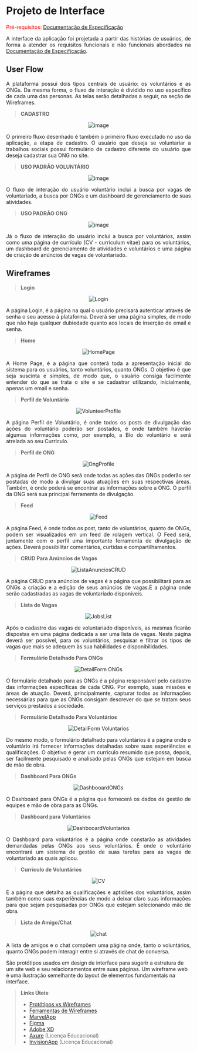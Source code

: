 
# Projeto de Interface

<span style="color:red">Pré-requisitos: <a href="2-Especificação do Projeto.md"> Documentação de Especificação</a></span>

<div align="justify">
 
A interface da aplicação foi projetada a partir das histórias de usuários, de forma a atender os requisitos funcionais e não funcionais abordados na <a href="2-Especificação do Projeto.md"> Documentação de Especificação</a>.
 
</div>

## User Flow

<div align="justify">
 
A plataforma possui dois tipos centrais de usuário: os voluntários e as ONGs. Da mesma forma, o fluxo de interação é dividido no uso específico de cada uma das personas. As telas serão detalhadas a seguir, na seção de Wireframes.

 </div>
 
> **CADASTRO**
<div align="center">
 
![image](https://user-images.githubusercontent.com/129805332/233682783-e936f4b4-c739-4ab1-a48c-c0b3f0a1b535.png)
 
</div>

<div align="justify">
 
O primeiro fluxo desenhado é também o primeiro fluxo executado no uso da aplicação, a etapa de cadastro. O usuário que deseja se voluntariar a trabalhos sociais possui formulário de cadastro diferente do usuário que deseja cadastrar sua ONG no site.
 
</div>

> **USO PADRÃO VOLUNTÁRIO**

<div align="center">
 
![image](https://user-images.githubusercontent.com/129805332/233688006-97b14268-e2a8-4c37-80bc-5ac00b6ae212.png)
 
</div>

<div align="justify">
 
O fluxo de interação do usuário voluntário inclui a busca por vagas de voluntariado, a busca por ONGs e um dashboard de gerenciamento de suas atividades.

 </div>
 
> **USO PADRÃO ONG**
 
<div align="center">
 
![image](https://user-images.githubusercontent.com/129805332/233688306-35190e2b-66a5-4a86-a107-82ee1292fc8a.png)
 
 </div>

<div align="justify">
 
Já o fluxo de interação do usuário inclui a busca por voluntários, assim como uma página de currículo (CV - curriculum vitae) para os voluntários, um dashboard de gerenciamento de atividades e voluntários e uma página de criação de anúncios de vagas de voluntariado.
 
 </div>

## Wireframes

>**Login**

<div align="center">

![Login](https://user-images.githubusercontent.com/19398297/233782905-56122e03-21c7-4447-91b1-78fe3bea832f.png)
 

</div>
<div align="justify">
 
A página Login, é a página na qual o usuário precisará autenticar através de senha o seu acesso à plataforma. Deverá ser uma página simples, de modo que não haja qualquer dubiedade quanto aos locais de inserção de email e senha.
 
</div>



>**Home** 

<div align="center"> 

![HomePage](https://user-images.githubusercontent.com/19398297/233782698-420826b0-7c0f-425f-a395-97b4b4a31034.png)

 
</div> 

<div align="justify">
 
A Home Page, é a página que conterá toda a apresentação inicial do sistema para os usuários, tanto voluntários, quanto ONGs. O objetivo é que seja suscinta e simples, de modo que, o usuário consiga facilmente entender do que se trata o site e se cadastrar utilizando, inicialmente, apenas um email e senha.
 
</div>




>**Perfil de Voluntário**

<div align="center"> 

![VolunteerProfile](https://user-images.githubusercontent.com/19398297/233787237-943e9fba-72aa-451b-a4fc-0b7d26a737d5.png)
 
</div>

<div align="justify">
 
A página Perfil de Voluntário, é onde todos os posts de divulgação das ações do voluntário poderão ser postados, é onde também haverão algumas informações como, por exemplo, a Bio do voluntário e será atrelada ao seu Curriculo.
 
</div>




>**Perfil de ONG**

<div align="center">

![OngProfile](https://user-images.githubusercontent.com/19398297/233784303-bf8aca8e-b4e3-4029-be78-a479a6f5230f.png)
            
</div>

<div align="justify">
 
A página de Perfil de ONG será onde todas as ações das ONGs poderão ser postadas de modo a divulgar suas atuações em suas respectivas áreas. Também, é onde poderá se encontrar as informações sobre a ONG. O perfil da ONG será sua principal ferramenta de divulgação.
 
</div>



           
>**Feed**

<div align="center">
 
![Feed](https://user-images.githubusercontent.com/19398297/233782775-ab63453f-5b2b-4ac2-86db-fb191f48d0c0.png)

</div>

<div align="justify">
 
A página Feed, é onde todos os post, tanto de voluntários, quanto de ONGs, podem ser visualizados em um feed de rolagem vertical. O Feed será, juntamente com o perfil uma importante ferramenta de divulgação de ações. Deverá possibilitar comentários, curtidas e compartilhamentos.
 
</div>



>**CRUD Para Anúncios de Vagas**

<div align="center">

![ListaAnunciosCRUD](https://user-images.githubusercontent.com/19398297/233783200-f6fcd588-3bc5-4932-919a-bac6b845011c.png)

</div>

<div align="justify">
 
A página CRUD para anúncios de vagas é a página que possibilitará para as ONGs a criação e a edição de seus anúncios de vagas.É a página onde serão cadastradas as vagas de voluntariado disponíveis.
 
</div>



>**Lista de Vagas**

<div align="center">
 
![JobsList](https://user-images.githubusercontent.com/19398297/233782537-4d56aaeb-27a9-454d-9c73-f62d8dad880e.png)

</div>

<div align="justify">
 
Após o cadastro das vagas de voluntariado disponíveis, as mesmas ficarão dispostas em uma página dedicada a ser uma lista de vagas. Nesta página deverá ser possível, para os voluntários, pesquisar e filtrar os tipos de vagas que mais se adequem às sua habilidades e disponibilidades.
 
</div>



>**Formulário Detalhado Para ONGs**

<div align="center">
 
 ![DetailForm ONGs](https://user-images.githubusercontent.com/19398297/233783321-55ac401d-5771-4628-af5e-30774f302485.png)

</div>

<div align="justify">
 
O formulário detalhado para as ONGs é a página responsável pelo cadastro das informações específicas de cada ONG. Por exemplo, suas missões e áreas de atuação. Deverá, principalmente, capturar todas as informações necessárias para que as ONGs consigam descrever do que se tratam seus serviços prestados a sociedade.
 
</div>



>**Formulário Detalhado Para Voluntários**

<div align="center">
 
 ![DetailForm Voluntarios](https://user-images.githubusercontent.com/19398297/233783334-07e34ce4-e58a-4a7b-949b-648c3d70994d.png)
 
</div>

<div align="justify">
 
Do mesmo modo, o formulário detalhado para voluntários é a página onde o voluntário irá fornecer informações detalhadas sobre suas experiências e qualificações. O objetivo é gerar um currículo resumido que possa, depois, ser facilmente pesquisado e analisado pelas ONGs que estejam em busca de mão de obra.
 
</div>



>**Dashboard Para ONGs**

<div align="center">
 
![DashbooardONGs](https://user-images.githubusercontent.com/19398297/233784588-7508cd8d-d971-4a69-8e71-11211395873c.png)

</div>

<div align="justify">
 
O Dashboard para ONGs é a página que fornecerá os dados de gestão de equipes e mão de obra para as ONGs.
 
</div>



>**Dashboard para Voluntários**

<div align="center">
 
![DashbooardVoluntarios](https://user-images.githubusercontent.com/19398297/233784591-0df3334c-a813-4457-b877-8c7ba716d8ca.png)
 
</div>

<div align="justify">
 
O Dashboard para voluntários é a página onde constarão as atividades demandadas pelas ONGs aos seus voluntários. É onde o voluntário encontrará um sistema de gestão de suas tarefas para as vagas de voluntariado as quais aplicou.
 
</div>



>**Currículo de Voluntários**

<div align="center">
 
 ![CV](https://user-images.githubusercontent.com/19398297/233783394-abee6eb7-be41-4e2d-8def-6f584a938ebf.png)

</div>

<div align="justify">
 
É a página que detalha as qualificações e aptidões dos voluntários, assim também como suas experiências de modo a deixar claro suas informações para que sejam pesquisadas por ONGs que estejam selecionando mão de obra.
 
</div>



>**Lista de Amigo/Chat**

<div align="center">
 
![chat](https://user-images.githubusercontent.com/19398297/233784972-2cae57e9-6f2b-4bce-a489-cc66310c8151.png)
 
</div>

<div align="justify">
 
A lista de amigos e o chat compõem uma página onde, tanto o voluntários, quanto ONGs podem interagir entre si através de chat de conversa.
 
</div>
        
            
            
            
São protótipos usados em design de interface para sugerir a estrutura de um site web e seu relacionamentos entre suas páginas. Um wireframe web é uma ilustração semelhante do layout de elementos fundamentais na interface.
 
> **Links Úteis**:
> - [Protótipos vs Wireframes](https://www.nngroup.com/videos/prototypes-vs-wireframes-ux-projects/)
> - [Ferramentas de Wireframes](https://rockcontent.com/blog/wireframes/)
> - [MarvelApp](https://marvelapp.com/developers/documentation/tutorials/)
> - [Figma](https://www.figma.com/)
> - [Adobe XD](https://www.adobe.com/br/products/xd.html#scroll)
> - [Axure](https://www.axure.com/edu) (Licença Educacional)
> - [InvisionApp](https://www.invisionapp.com/) (Licença Educacional)
